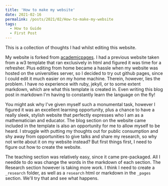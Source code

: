 ```yaml
---
title: 'How to make my website'
date: 2021-02-16
permalink: /posts/2021/02/How-to-make-my-website
tags:
  - How to Guide
  - First Post
---
```


This is a collection of thoughts I had whilst editing this website. 

My website is forked from [academicpages](https://academicpages.github.io). I had a previous website taken from a w3 template that ran exclusively in html and figured it was time for a refresher. Plus editing from home became a hassle when my website was hosted on the universities server, so I decided to try out github pages, since I could edit it much easier on my home machine. Therein, however, lies the problem. I have no experience with ruby, jekyll, or to some extent markdown, which are what this template is created in. Even writing this blog post in markdown I'm having to constantly learn the language on the fly! 

You might ask why I've given myself such a monumental task, however I figured it was an excellent learning opportunity, plus a chance to have a really sleek, stylish website that perfectly expresses who I am as a mathematician and educator. The blog section on the website came included in the template is also an opportunity for me to allow myself to be heard. I struggle with putting my thoughts out for public consumption and shy away from opportunities to give talks and share my research, so why not write about it on my website instead? But first things first, I need to figure out how to create the website. 

The teaching section was relatively easy, since it came pre-packaged. All I needde to do was change the words in the markdown of each section. The Research section however is taking more work. I think I need to create a `_research` folder, as well as a `research` html or markdown in the `_pages` section. We'll try that and see what happens. 